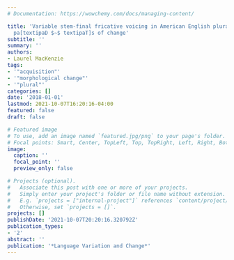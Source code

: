 ```yaml
---
# Documentation: https://wowchemy.com/docs/managing-content/

title: 'Variable stem-final fricative voicing in American English plurals: Different
  pa[textipaD $∼$ textipaT]s of change'
subtitle: ''
summary: ''
authors:
- Laurel MacKenzie
tags:
- '"acquisition"'
- '"morphological change"'
- '"plural"'
categories: []
date: '2018-01-01'
lastmod: 2021-10-07T16:20:16-04:00
featured: false
draft: false

# Featured image
# To use, add an image named `featured.jpg/png` to your page's folder.
# Focal points: Smart, Center, TopLeft, Top, TopRight, Left, Right, BottomLeft, Bottom, BottomRight.
image:
  caption: ''
  focal_point: ''
  preview_only: false

# Projects (optional).
#   Associate this post with one or more of your projects.
#   Simply enter your project's folder or file name without extension.
#   E.g. `projects = ["internal-project"]` references `content/project/deep-learning/index.md`.
#   Otherwise, set `projects = []`.
projects: []
publishDate: '2021-10-07T20:20:16.320792Z'
publication_types:
- '2'
abstract: ''
publication: '*Language Variation and Change*'
---
```

